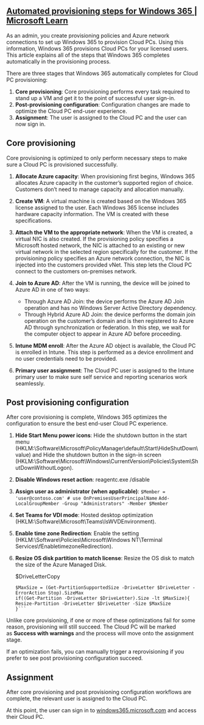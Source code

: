 ## [Automated provisioning steps for Windows 365 | Microsoft Learn](https://learn.microsoft.com/en-us/windows-365/enterprise/automated-provisioning-steps)

As an admin, you create provisioning policies and Azure network connections to set up Windows 365 to provision Cloud PCs. Using this information, Windows 365 provisions Cloud PCs for your licensed users. This article explains all of the steps that Windows 365 completes automatically in the provisioning process.

There are three stages that Windows 365 automatically completes for Cloud PC provisioning:

1.  **Core provisioning**: Core provisioning performs every task required to stand up a VM and get it to the point of successful user sign-in.
2.  **Post-provisioning configuration**: Configuration changes are made to optimize the Cloud PC end-user experience.
3.  **Assignment**: The user is assigned to the Cloud PC and the user can now sign in.

## Core provisioning

Core provisioning is optimized to only perform necessary steps to make sure a Cloud PC is provisioned successfully.

1.  **Allocate Azure capacity**: When provisioning first begins, Windows 365 allocates Azure capacity in the customer’s supported region of choice. Customers don’t need to manage capacity and allocation manually.
    
2.  **Create VM**: A virtual machine is created based on the Windows 365 license assigned to the user. Each Windows 365 license includes hardware capacity information. The VM is created with these specifications.
    
3.  **Attach the VM to the appropriate network**: When the VM is created, a virtual NIC is also created. If the provisioning policy specifies a Microsoft hosted network, the NIC is attached to an existing or new virtual network in the selected region specifically for the customer. If the provisioning policy specifies an Azure network connection, the NIC is injected into the customers provided vNet. This step lets the Cloud PC connect to the customers on-premises network.
    
4.  **Join to Azure AD**: After the VM is running, the device will be joined to Azure AD in one of two ways:
    
    -   Through Azure AD Join: the device performs the Azure AD Join operation and has no Windows Server Active Directory dependency.
    -   Through Hybrid Azure AD Join: the device performs the domain join operation on the customer’s domain and is then registered to Azure AD through synchronization or federation. In this step, we wait for the computer object to appear in Azure AD before proceeding.
5.  **Intune MDM enroll**: After the Azure AD object is available, the Cloud PC is enrolled in Intune. This step is performed as a device enrollment and no user credentials need to be provided.
    
6.  **Primary user assignment**: The Cloud PC user is assigned to the Intune primary user to make sure self service and reporting scenarios work seamlessly.
    

## Post provisioning configuration

After core provisioning is complete, Windows 365 optimizes the configuration to ensure the best end-user Cloud PC experience.

1.  **Hide Start Menu power icons**: Hide the shutdown button in the start menu (HKLM:\Software\Microsoft\PolicyManager\default\Start\HideShutDown\value) and Hide the shutdown button in the sign-in screen (HKLM:\Software\Microsoft\Windows\CurrentVersion\Policies\System\ShutDownWithoutLogon).
    
2.  **Disable Windows reset action**: reagentc.exe /disable
    
3.  **Assign user as administrator (when applicable)**: `$Member = 'user@contoso.com' # use OnPremisesUserPrincipalName` `Add-LocalGroupMember -Group "Administrators" -Member $Member`
    
4.  **Set Teams for VDI mode**: Hosted desktop optimization (HKLM:\Software\Microsoft\Teams\IsWVDEnvironment).
    
5.  **Enable time zone Redirection**: Enable the setting (HKLM:\Software\Policies\Microsoft\Windows NT\Terminal Services\fEnabletimezoneRedirection).
    
6.  **Resize OS disk partition to match license**: Resize the OS disk to match the size of the Azure Managed Disk.
    
    $DriveLetterCopy
    
    ```
    $MaxSize = (Get-PartitionSupportedSize -DriveLetter $DriveLetter -ErrorAction Stop).SizeMax
    if((Get-Partition -DriveLetter $DriveLetter).Size -lt $MaxSize){
    Resize-Partition -DriveLetter $DriveLetter -Size $MaxSize
    }```
    
    ```
    

Unlike core provisioning, if one or more of these optimizations fail for some reason, provisioning will still succeed. The Cloud PC will be marked as **Success with warnings** and the process will move onto the assignment stage.

If an optimization fails, you can manually trigger a reprovisioning if you prefer to see post provisioning configuration succeed.

## Assignment

After core provisioning and post provisioning configuration workflows are complete, the relevant user is assigned to the Cloud PC.

At this point, the user can sign in to [windows365.microsoft.com](https://windows365.microsoft.com/) and access their Cloud PC.